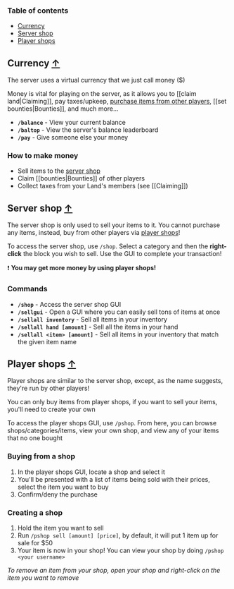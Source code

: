 ### Table of contents

- [Currency](#currency-)
- [Server shop](#server-shop-)
- [Player shops](#player-shops-)

## Currency [↑](#table-of-contents)

The server uses a virtual currency that we just call money ($)

Money is vital for playing on the server, as it allows you to [[claim land|Claiming]], pay taxes/upkeep, [purchase items from other players](#player-shops-), [[set bounties|Bounties]], and much more...

- **`/balance`** - View your current balance
- **`/baltop`** - View the server's balance leaderboard
- **`/pay`** - Give someone else your money

### How to make money

- Sell items to the [server shop](#server-shop-)
- Claim [[bounties|Bounties]] of other players
- Collect taxes from your Land's members (see [[Claiming]])

## Server shop [↑](#table-of-contents)

The server shop is only used to sell your items to it. You cannot purchase any items, instead, buy from other players via [player shops](#player-shops-)!

To access the server shop, use `/shop`. Select a category and then the **right-click** the block you wish to sell. Use the GUI to complete your transaction!

❗ **You may get more money by using player shops!**

### Commands

- **`/shop`** - Access the server shop GUI
- **`/sellgui`** - Open a GUI where you can easily sell tons of items at once
- **`/sellall inventory`** - Sell all items in your inventory
- **`/sellall hand [amount]`** - Sell all the items in your hand
- **`/sellall <item> [amount]`** - Sell all items in your inventory that match the given item name

## Player shops [↑](#table-of-contents)

Player shops are similar to the server shop, except, as the name suggests, they're run by other players!

You can only buy items from player shops, if you want to sell your items, you'll need to create your own

To access the player shops GUI, use `/pshop`. From here, you can browse shops/categories/items, view your own shop, and view any of your items that no one bought

### Buying from a shop

1. In the player shops GUI, locate a shop and select it
2. You'll be presented with a list of items being sold with their prices, select the item you want to buy
3. Confirm/deny the purchase

### Creating a shop

1. Hold the item you want to sell
2. Run `/pshop sell [amount] [price]`, by default, it will put 1 item up for sale for $50
3. Your item is now in your shop! You can view your shop by doing `/pshop <your username>`

*To remove an item from your shop, open your shop and right-click on the item you want to remove*